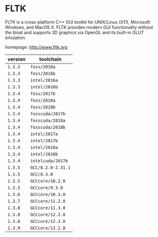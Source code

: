 # FLTK

FLTK is a cross-platform C++ GUI toolkit for UNIX/Linux (X11), Microsoft Windows,  and MacOS X. FLTK provides modern GUI functionality without the bloat and supports 3D graphics via OpenGL  and its built-in GLUT emulation.

*homepage*: <http://www.fltk.org>

version | toolchain
--------|----------
``1.3.3`` | ``foss/2016a``
``1.3.3`` | ``foss/2016b``
``1.3.3`` | ``intel/2016a``
``1.3.3`` | ``intel/2016b``
``1.3.4`` | ``foss/2017b``
``1.3.4`` | ``foss/2018a``
``1.3.4`` | ``foss/2018b``
``1.3.4`` | ``fosscuda/2017b``
``1.3.4`` | ``fosscuda/2018a``
``1.3.4`` | ``fosscuda/2018b``
``1.3.4`` | ``intel/2017a``
``1.3.4`` | ``intel/2017b``
``1.3.4`` | ``intel/2018a``
``1.3.4`` | ``intel/2018b``
``1.3.4`` | ``intelcuda/2017b``
``1.3.5`` | ``GCC/8.2.0-2.31.1``
``1.3.5`` | ``GCC/8.3.0``
``1.3.5`` | ``GCCcore/10.2.0``
``1.3.5`` | ``GCCcore/9.3.0``
``1.3.6`` | ``GCCcore/10.3.0``
``1.3.7`` | ``GCCcore/11.2.0``
``1.3.8`` | ``GCCcore/11.3.0``
``1.3.8`` | ``GCCcore/12.2.0``
``1.3.8`` | ``GCCcore/12.3.0``
``1.3.9`` | ``GCCcore/13.2.0``
